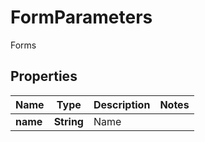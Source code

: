 

# FormParameters

Forms

## Properties

| Name | Type | Description | Notes |
|------------ | ------------- | ------------- | -------------|
|**name** | **String** | Name |  |



